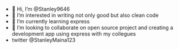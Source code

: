 - 👋 Hi, I’m @Stanley9646
- 👀 I’m interested in  writing not only good but also clean code
- 🌱 I’m currently learning express 
- 💞️ I’m looking to collaborate on  open source project and creating a development app using express with my collegues 
- twitter @StanleyMaina123

<!---
Stanley9646/Stanley9646 is a ✨ special ✨ repository because its `README.md` (this file) appears on your GitHub profile.
You can click the Preview link to take a look at your changes.
--->
